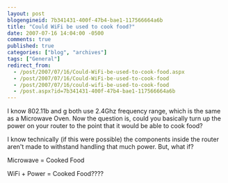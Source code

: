 ```yaml
---
layout: post
blogengineid: 7b341431-400f-47b4-bae1-117566664a6b
title: "Could WiFi be used to cook food?"
date: 2007-07-16 14:04:00 -0500
comments: true
published: true
categories: ["blog", "archives"]
tags: ["General"]
redirect_from: 
  - /post/2007/07/16/Could-WiFi-be-used-to-cook-food.aspx
  - /post/2007/07/16/Could-WiFi-be-used-to-cook-food
  - /post/2007/07/16/could-wifi-be-used-to-cook-food
  - /post.aspx?id=7b341431-400f-47b4-bae1-117566664a6b
---
```

<!-- more -->

I know 802.11b and g both use 2.4Ghz frequency range, which is the same as a Microwave Oven. Now the question is, could you basically turn up the power on your router to the point that it would be able to cook food?

I know technically (if this were possible) the components inside the router aren't made to withstand handling that much power. But, what if?

Microwave = Cooked Food

WiFi + Power = Cooked Food????
